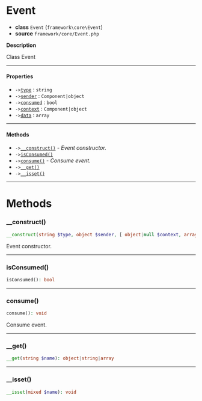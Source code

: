# Event

- **class** `Event` (`framework\core\Event`)
- **source** `framework/core/Event.php`

**Description**

Class Event

---

#### Properties

- `->`[`type`](#prop-type) : `string`
- `->`[`sender`](#prop-sender) : `Component|object`
- `->`[`consumed`](#prop-consumed) : `bool`
- `->`[`context`](#prop-context) : `Component|object`
- `->`[`data`](#prop-data) : `array`

---

#### Methods

- `->`[`__construct()`](#method-__construct) - _Event constructor._
- `->`[`isConsumed()`](#method-isconsumed)
- `->`[`consume()`](#method-consume) - _Consume event._
- `->`[`__get()`](#method-__get)
- `->`[`__isset()`](#method-__isset)

---
# Methods

<a name="method-__construct"></a>

### __construct()
```php
__construct(string $type, object $sender, [ object|null $context, array|null $data ]): void
```
Event constructor.

---

<a name="method-isconsumed"></a>

### isConsumed()
```php
isConsumed(): bool
```

---

<a name="method-consume"></a>

### consume()
```php
consume(): void
```
Consume event.

---

<a name="method-__get"></a>

### __get()
```php
__get(string $name): object|string|array
```

---

<a name="method-__isset"></a>

### __isset()
```php
__isset(mixed $name): void
```